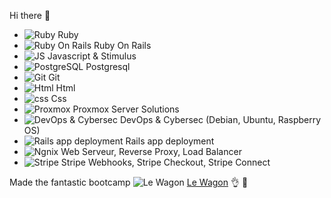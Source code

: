 Hi there 👋

- ![Ruby](https://upload.wikimedia.org/wikipedia/commons/thumb/7/73/Ruby_logo.svg/32px-Ruby_logo.svg.png "Ruby") Ruby
- ![Ruby On Rails](https://upload.wikimedia.org/wikipedia/commons/thumb/6/62/Ruby_On_Rails_Logo.svg/64px-Ruby_On_Rails_Logo.svg.png) Ruby On Rails
- ![JS](https://upload.wikimedia.org/wikipedia/commons/thumb/9/99/Unofficial_JavaScript_logo_2.svg/32px-Unofficial_JavaScript_logo_2.svg.png?uselang=fr "JS") Javascript & Stimulus
- ![PostgreSQL](https://upload.wikimedia.org/wikipedia/commons/thumb/2/29/Postgresql_elephant.svg/32px-Postgresql_elephant.svg.png "PostgreSQL")  Postgresql
- ![Git](https://upload.wikimedia.org/wikipedia/commons/thumb/e/e0/Git-logo.svg/32px-Git-logo.svg.png?uselang=fr "Git")  Git
- ![Html](https://upload.wikimedia.org/wikipedia/commons/thumb/6/61/HTML5_logo_and_wordmark.svg/langfr-32px-HTML5_logo_and_wordmark.svg.png "Html") Html
- ![css](https://upload.wikimedia.org/wikipedia/commons/thumb/d/d5/CSS3_logo_and_wordmark.svg/langfr-16x-CSS3_logo_and_wordmark.svg.png "css") Css
- ![Proxmox](https://upload.wikimedia.org/wikipedia/commons/thumb/9/92/Logo_Proxmox.svg/64px-Logo_Proxmox.svg.png "Proxmox") Proxmox Server Solutions 
- ![DevOps & Cybersec](https://upload.wikimedia.org/wikipedia/commons/thumb/4/4a/Debian-OpenLogo.svg/32px-Debian-OpenLogo.svg.png "DevOps & Cybersec") DevOps & Cybersec (Debian, Ubuntu, Raspberry OS)
- ![Rails app deployment](https://upload.wikimedia.org/wikipedia/commons/thumb/4/46/Capistrano_logo.svg/langfr-16px-Capistrano_logo.svg.png "Rails app deployment") Rails app deployment
- ![Ngnix](https://upload.wikimedia.org/wikipedia/commons/thumb/c/c5/Nginx_logo.svg/langfr-60px-Nginx_logo.svg.png "Ngnix") Web 
Serveur, Reverse Proxy, Load Balancer
- ![Stripe](https://upload.wikimedia.org/wikipedia/commons/thumb/b/ba/Stripe_Logo%2C_revised_2016.svg/64px-Stripe_Logo%2C_revised_2016.svg.png "Stripe") Stripe Webhooks, Stripe Checkout, Stripe Connect

Made the fantastic bootcamp ![Le Wagon](https://avatars2.githubusercontent.com/u/5470001?s=18 "Le Wagon") [Le Wagon](https://www.lewagon.com) :ok_hand: :star2:

<!--
**francois0690/francois0690** is a ✨ _special_ ✨ repository because its `README.md` (this file) appears on your GitHub profile.

Here are some ideas to get you started:

- 🔭 I’m currently working on ...
- 🌱 I’m currently learning ...
- 👯 I’m looking to collaborate on ...
- 🤔 I’m looking for help with ...
- 💬 Ask me about ...
- 📫 How to reach me: ...
- 😄 Pronouns: ...
- ⚡ Fun fact: ...
-->

